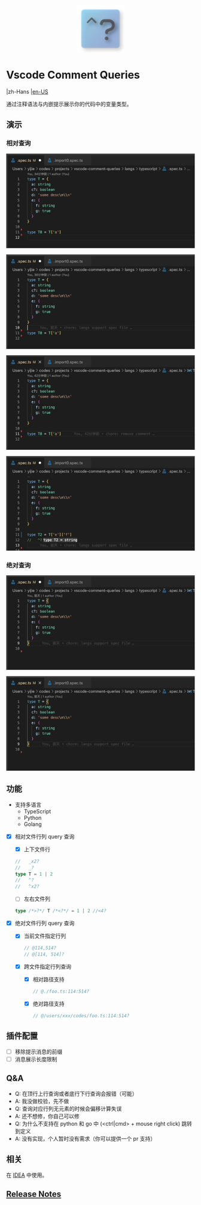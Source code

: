 <p align="center">
  <img src="https://raw.githubusercontent.com/NWYLZW/vscode-comment-queries/main/extension/favicon.png" width=128 height=128 >
</p>

# Vscode Comment Queries

|zh-Hans
|[en-US](https://github.com/NWYLZW/vscode-comment-queries/blob/main/README_en-US.md)

通过注释语法与内嵌提示展示你的代码中的变量类型。

## 演示

### 相对查询

![pre-line-point](https://raw.githubusercontent.com/NWYLZW/vscode-comment-queries/main/images/pre-line-point.gif)

![next-line-point](https://raw.githubusercontent.com/NWYLZW/vscode-comment-queries/main/images/next-line-point.gif)

![left-right-point](https://raw.githubusercontent.com/NWYLZW/vscode-comment-queries/main/images/left-right-point.gif)

![cross-line-point](https://raw.githubusercontent.com/NWYLZW/vscode-comment-queries/main/images/cross-line-point.gif)

### 绝对查询

![absolute-point](https://raw.githubusercontent.com/NWYLZW/vscode-comment-queries/main/images/abs-in-cur-file.gif)

![cross-file-point](https://raw.githubusercontent.com/NWYLZW/vscode-comment-queries/main/images/cross-file-point.gif)

## 功能

* 支持多语言
  * TypeScript
  * Python
  * Golang

* [x] 相对文件行列 query 查询
    * [x] 上下文件行

    ```ts
    //   _x2?
    //   _?
    type T = 1 | 2
    //   ^?
    //   ^x2?
    ```

    * [ ] 左右文件列

    ```ts
    type /*>?*/ T /*<?*/ = 1 | 2 //<4?
    ```

* [x] 绝对文件行列 query 查询
    * [x] 当前文件指定行列

        ```ts
        // @114,514?
        // @[114, 514]?
        ```

    * [x] 跨文件指定行列查询
        * [x] 相对路径支持

            ```ts
            // @./foo.ts:114:514?
            ```

        * [x] 绝对路径支持

            ```ts
            // @/users/xxx/codes/foo.ts:114:514?
            ```

## 插件配置

* [ ] 移除提示消息的前缀
* [ ] 消息展示长度限制

## Q&A

* Q: 在顶行上行查询或者底行下行查询会报错（可能）
* A: 我没做校验，先不做
* Q: 查询对应行列无元素的时候会偏移计算失误
* A: 还不想修，你自己可以修
* Q: 为什么不支持在 python 和 go 中 (<ctrl|cmd> + mouse right click) 跳转到定义
* A: 没有实现，个人暂时没有需求（你可以提供一个 pr 支持）

## 相关

在 [IDEA](https://github.com/NWYLZW/idea-comment-queries) 中使用。

## [Release Notes](./CHANGELOG.md)

